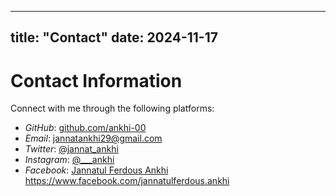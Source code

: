 
---
title: "Contact"
date: 2024-11-17
---

# Contact Information

Connect with me through the following platforms:

- *GitHub*: [github.com/ankhi-00](https://github.com/ankhi-00)
- *Email*: [jannatankhi29@gmail.com](mailto:jannatankhi29@gmail.com)
- *Twitter*: [@jannat_ankhi](https://x.com/jannatankhit=dn-6cEqeDT4Zg7vERkkh2Q&s=07)
- *Instagram*: [@___ankhi](https://www.instagram.com/ankhi/)
- *Facebook*: [Jannatul Ferdous Ankhi](#) <https://www.facebook.com/jannatulferdous.ankhi>